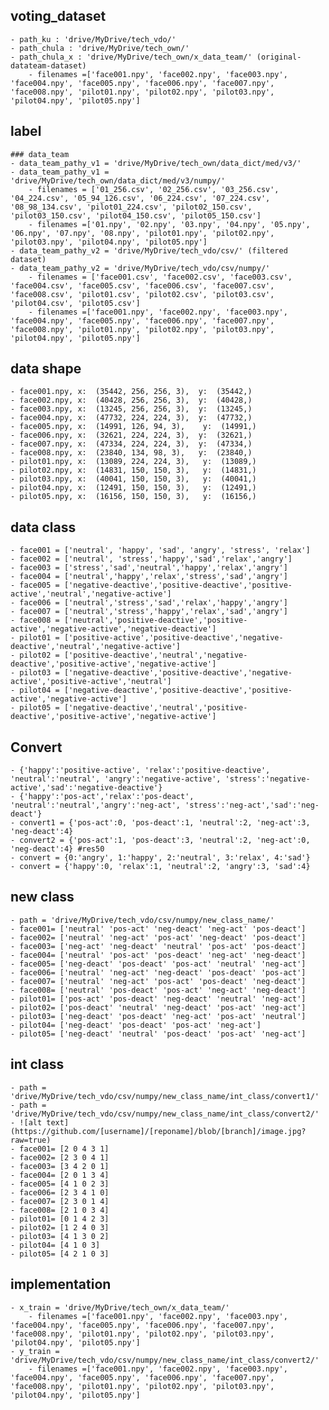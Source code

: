 ## voting_dataset
	- path_ku : 'drive/MyDrive/tech_vdo/'
	- path_chula : 'drive/MyDrive/tech_own/'
	- path_chula_x : 'drive/MyDrive/tech_own/x_data_team/' (original-datateam-dataset)
		- filenames =['face001.npy', 'face002.npy', 'face003.npy', 'face004.npy', 'face005.npy', 'face006.npy', 'face007.npy', 'face008.npy', 'pilot01.npy', 'pilot02.npy', 'pilot03.npy', 'pilot04.npy', 'pilot05.npy']
	
## label
	### data_team
	- data_team_pathy_v1 = 'drive/MyDrive/tech_own/data_dict/med/v3/'
	- data_team_pathy_v1 = 'drive/MyDrive/tech_own/data_dict/med/v3/numpy/'
		- filenames = ['01_256.csv', '02_256.csv', '03_256.csv', '04_224.csv', '05_94_126.csv', '06_224.csv', '07_224.csv', '08_98_134.csv', 'pilot01_224.csv', 'pilot02_150.csv', 'pilot03_150.csv', 'pilot04_150.csv', 'pilot05_150.csv']
		- filenames =['01.npy', '02.npy', '03.npy', '04.npy', '05.npy', '06.npy', '07.npy', '08.npy', 'pilot01.npy', 'pilot02.npy', 'pilot03.npy', 'pilot04.npy', 'pilot05.npy']
	- data_team_pathy_v2 = 'drive/MyDrive/tech_vdo/csv/' (filtered dataset)
	- data_team_pathy_v2 = 'drive/MyDrive/tech_vdo/csv/numpy/'
		- filenames = ['face001.csv', 'face002.csv', 'face003.csv', 'face004.csv', 'face005.csv', 'face006.csv', 'face007.csv', 'face008.csv', 'pilot01.csv', 'pilot02.csv', 'pilot03.csv', 'pilot04.csv', 'pilot05.csv']
		- filenames =['face001.npy', 'face002.npy', 'face003.npy', 'face004.npy', 'face005.npy', 'face006.npy', 'face007.npy', 'face008.npy', 'pilot01.npy', 'pilot02.npy', 'pilot03.npy', 'pilot04.npy', 'pilot05.npy']

## data shape
	- face001.npy, x:  (35442, 256, 256, 3),  y:  (35442,)
	- face002.npy, x:  (40428, 256, 256, 3),  y:  (40428,)
	- face003.npy, x:  (13245, 256, 256, 3),  y:  (13245,)
	- face004.npy, x:  (47732, 224, 224, 3),  y:  (47732,)
	- face005.npy, x:  (14991, 126, 94, 3),    y:  (14991,)
	- face006.npy, x:  (32621, 224, 224, 3),  y:  (32621,)
	- face007.npy, x:  (47334, 224, 224, 3),  y:  (47334,)
	- face008.npy, x:  (23840, 134, 98, 3),   y:  (23840,)
	- pilot01.npy, x:  (13089, 224, 224, 3),   y:  (13089,)
	- pilot02.npy, x:  (14831, 150, 150, 3),   y:  (14831,)
	- pilot03.npy, x:  (40041, 150, 150, 3),   y:  (40041,)
	- pilot04.npy, x:  (12491, 150, 150, 3),   y:  (12491,)
	- pilot05.npy, x:  (16156, 150, 150, 3),   y:  (16156,)

## data class
	- face001 = ['neutral', 'happy', 'sad', 'angry', 'stress', 'relax']
	- face002 = ['neutral', 'stress','happy','sad','relax','angry']
	- face003 = ['stress','sad','neutral','happy','relax','angry']
	- face004 = ['neutral','happy','relax','stress','sad','angry']
	- face005 = ['negative-deactive','positive-deactive','positive-active','neutral','negative-active']
	- face006 = ['neutral','stress','sad','relax','happy','angry']
	- face007 = ['neutral','stress','happy','relax','sad','angry']
	- face008 = ['neutral','positive-deactive','positive-active','negative-active','negative-deactive']
	- pilot01 = ['positive-active','positive-deactive','negative-deactive','neutral','negative-active']
	- pilot02 = ['positive-deactive','neutral','negative-deactive','positive-active','negative-active']
	- pilot03 = ['negative-deactive','positive-deactive','negative-active','positive-active','neutral']
	- pilot04 = ['negative-deactive','positive-deactive','positive-active','negative-active']
	- pilot05 = ['negative-deactive','neutral','positive-deactive','positive-active','negative-active']

## Convert
	- {'happy':'positive-active', 'relax':'positive-deactive', 'neutral':'neutral', 'angry':'negative-active', 'stress':'negative-active','sad':'negative-deactive'}
	- {'happy':'pos-act','relax':'pos-deact', 'neutral':'neutral','angry':'neg-act', 'stress':'neg-act','sad':'neg-deact'}
	- convert1 = {'pos-act':0, 'pos-deact':1, 'neutral':2, 'neg-act':3, 'neg-deact':4}
	- convert2 = {'pos-act':1, 'pos-deact':3, 'neutral':2, 'neg-act':0, 'neg-deact':4} #res50
	- convert = {0:'angry', 1:'happy', 2:'neutral', 3:'relax', 4:'sad'}
	- convert = {'happy':0, 'relax':1, 'neutral':2, 'angry':3, 'sad':4}
 
## new class
	- path = 'drive/MyDrive/tech_vdo/csv/numpy/new_class_name/'
	- face001= ['neutral' 'pos-act' 'neg-deact' 'neg-act' 'pos-deact']
	- face002= ['neutral' 'neg-act' 'pos-act' 'neg-deact' 'pos-deact']
	- face003= ['neg-act' 'neg-deact' 'neutral' 'pos-act' 'pos-deact']
	- face004= ['neutral' 'pos-act' 'pos-deact' 'neg-act' 'neg-deact']
	- face005= ['neg-deact' 'pos-deact' 'pos-act' 'neutral' 'neg-act']
	- face006= ['neutral' 'neg-act' 'neg-deact' 'pos-deact' 'pos-act']
	- face007= ['neutral' 'neg-act' 'pos-act' 'pos-deact' 'neg-deact']
	- face008= ['neutral' 'pos-deact' 'pos-act' 'neg-act' 'neg-deact']
	- pilot01= ['pos-act' 'pos-deact' 'neg-deact' 'neutral' 'neg-act']
	- pilot02= ['pos-deact' 'neutral' 'neg-deact' 'pos-act' 'neg-act']
	- pilot03= ['neg-deact' 'pos-deact' 'neg-act' 'pos-act' 'neutral']
	- pilot04= ['neg-deact' 'pos-deact' 'pos-act' 'neg-act']
	- pilot05= ['neg-deact' 'neutral' 'pos-deact' 'pos-act' 'neg-act']

## int class
	- path = 'drive/MyDrive/tech_vdo/csv/numpy/new_class_name/int_class/convert1/'
	- path = 'drive/MyDrive/tech_vdo/csv/numpy/new_class_name/int_class/convert2/'
	- ![alt text](https://github.com/[username]/[reponame]/blob/[branch]/image.jpg?raw=true)
	- face001= [2 0 4 3 1]
	- face002= [2 3 0 4 1]
	- face003= [3 4 2 0 1]
	- face004= [2 0 1 3 4]
	- face005= [4 1 0 2 3]
	- face006= [2 3 4 1 0]
	- face007= [2 3 0 1 4]
	- face008= [2 1 0 3 4]
	- pilot01= [0 1 4 2 3]
	- pilot02= [1 2 4 0 3]
	- pilot03= [4 1 3 0 2]
	- pilot04= [4 1 0 3]
	- pilot05= [4 2 1 0 3]

## implementation
	- x_train = 'drive/MyDrive/tech_own/x_data_team/' 
		- filenames =['face001.npy', 'face002.npy', 'face003.npy', 'face004.npy', 'face005.npy', 'face006.npy', 'face007.npy', 'face008.npy', 'pilot01.npy', 'pilot02.npy', 'pilot03.npy', 'pilot04.npy', 'pilot05.npy']
	- y_train = 'drive/MyDrive/tech_vdo/csv/numpy/new_class_name/int_class/convert2/'
		- filenames =['face001.npy', 'face002.npy', 'face003.npy', 'face004.npy', 'face005.npy', 'face006.npy', 'face007.npy', 'face008.npy', 'pilot01.npy', 'pilot02.npy', 'pilot03.npy', 'pilot04.npy', 'pilot05.npy']
		
	